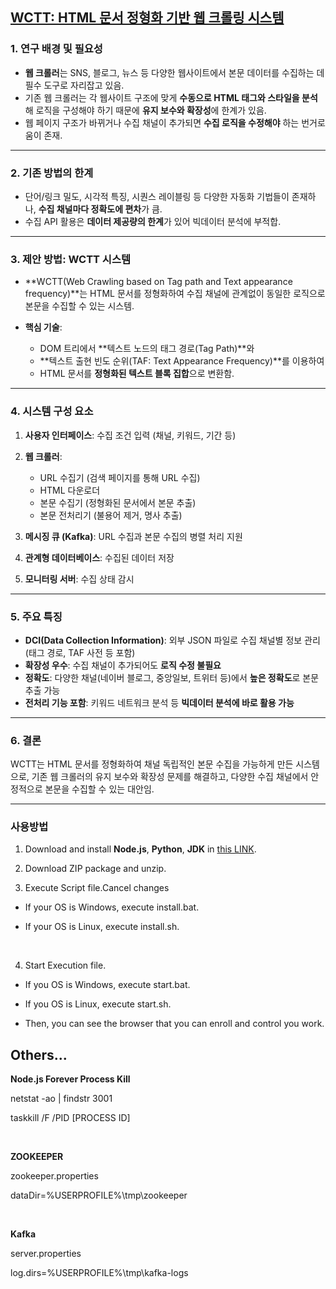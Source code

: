 
## [**WCTT: HTML 문서 정형화 기반 웹 크롤링 시스템**](https://kut.dcollection.net/public_resource/pdf/200000607787_20240305214629.pdf)


### 1. 연구 배경 및 필요성

* **웹 크롤러**는 SNS, 블로그, 뉴스 등 다양한 웹사이트에서 본문 데이터를 수집하는 데 필수 도구로 자리잡고 있음.
* 기존 웹 크롤러는 각 웹사이트 구조에 맞게 **수동으로 HTML 태그와 스타일을 분석**해 로직을 구성해야 하기 때문에 **유지 보수와 확장성**에 한계가 있음.
* 웹 페이지 구조가 바뀌거나 수집 채널이 추가되면 **수집 로직을 수정해야** 하는 번거로움이 존재.

---

### 2. 기존 방법의 한계

* 단어/링크 밀도, 시각적 특징, 시퀀스 레이블링 등 다양한 자동화 기법들이 존재하나, **수집 채널마다 정확도에 편차**가 큼.
* 수집 API 활용은 **데이터 제공량의 한계**가 있어 빅데이터 분석에 부적합.

---

### 3. 제안 방법: WCTT 시스템

* \*\*WCTT(Web Crawling based on Tag path and Text appearance frequency)\*\*는 HTML 문서를 정형화하여 수집 채널에 관계없이 동일한 로직으로 본문을 수집할 수 있는 시스템.
* **핵심 기술**:

  * DOM 트리에서 \*\*텍스트 노드의 태그 경로(Tag Path)\*\*와
  * \*\*텍스트 출현 빈도 순위(TAF: Text Appearance Frequency)\*\*를 이용하여
  * HTML 문서를 **정형화된 텍스트 블록 집합**으로 변환함.

---

### 4. 시스템 구성 요소

1. **사용자 인터페이스**: 수집 조건 입력 (채널, 키워드, 기간 등)
2. **웹 크롤러**:

   * URL 수집기 (검색 페이지를 통해 URL 수집)
   * HTML 다운로더
   * 본문 수집기 (정형화된 문서에서 본문 추출)
   * 본문 전처리기 (불용어 제거, 명사 추출)
3. **메시징 큐 (Kafka)**: URL 수집과 본문 수집의 병렬 처리 지원
4. **관계형 데이터베이스**: 수집된 데이터 저장
5. **모니터링 서버**: 수집 상태 감시

---

### 5. 주요 특징

* **DCI(Data Collection Information)**: 외부 JSON 파일로 수집 채널별 정보 관리 (태그 경로, TAF 사전 등 포함)
* **확장성 우수**: 수집 채널이 추가되어도 **로직 수정 불필요**
* **정확도**: 다양한 채널(네이버 블로그, 중앙일보, 트위터 등)에서 **높은 정확도**로 본문 추출 가능
* **전처리 기능 포함**: 키워드 네트워크 분석 등 **빅데이터 분석에 바로 활용 가능**

---

### 6. 결론

WCTT는 HTML 문서를 정형화하여 채널 독립적인 본문 수집을 가능하게 만든 시스템으로, 기존 웹 크롤러의 유지 보수와 확장성 문제를 해결하고, 다양한 수집 채널에서 안정적으로 본문을 수집할 수 있는 대안임.

---

### 사용방법

1) Download and install **Node.js**, **Python**, **JDK** in [this LINK](https://drive.google.com/drive/folders/1JCV8mvFtIXyZU1_v2MubHQOKHQ_IluQK?usp=sharing "Google Driver").

2) Download ZIP package and unzip.

3) Execute Script file.Cancel changes

- If your OS is Windows, execute install.bat.

- If your OS is Linux, execute install.sh.

<br>

4) Start Execution file.

- If you OS is Windows, execute start.bat.

- If you OS is Linux, execute start.sh.

- Then, you can see the browser that you can enroll and control you work.


## Others...

__Node.js Forever Process Kill__

netstat -ao | findstr 3001

taskkill /F /PID [PROCESS ID]

<br>

__ZOOKEEPER__

zookeeper.properties

dataDir=%USERPROFILE%\tmp\zookeeper

<br>

__Kafka__

server.properties

log.dirs=%USERPROFILE%\tmp\kafka-logs



